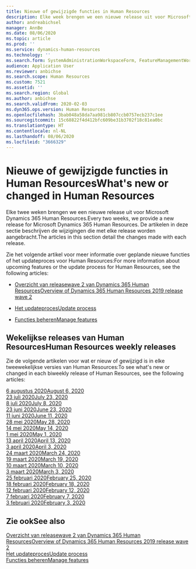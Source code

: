 ```yaml
---
title: Nieuwe of gewijzigde functies in Human Resources
description: Elke week brengen we een nieuwe release uit voor Microsoft Dynamics 365 Human Resources. De artikelen die in deze sectie worden vermeld, beschrijven de wijzigingen die elke week worden aangebracht.
author: andreabichsel
manager: AnnBe
ms.date: 08/06/2020
ms.topic: article
ms.prod: ''
ms.service: dynamics-human-resources
ms.technology: ''
ms.search.form: SystemAdministrationWorkspaceForm, FeatureManagementWorkspace
audience: Application User
ms.reviewer: anbichse
ms.search.scope: Human Resources
ms.custom: 7521
ms.assetid: ''
ms.search.region: Global
ms.author: anbichse
ms.search.validFrom: 2020-02-03
ms.dyn365.ops.version: Human Resources
ms.openlocfilehash: 3bab048a58da7aa981cb807ccb0757ecb237c1ee
ms.sourcegitcommit: 15c68822f4d412bfc609be31b3702f18c81ea0bc
ms.translationtype: HT
ms.contentlocale: nl-NL
ms.lasthandoff: 08/06/2020
ms.locfileid: "3666329"
---
```

# <a name="whats-new-or-changed-in-human-resources"></a><span data-ttu-id="5e1f2-104">Nieuwe of gewijzigde functies in Human Resources</span><span class="sxs-lookup"><span data-stu-id="5e1f2-104">What's new or changed in Human Resources</span></span>

<span data-ttu-id="5e1f2-105">Elke twee weken brengen we een nieuwe release uit voor Microsoft Dynamics 365 Human Resources.</span><span class="sxs-lookup"><span data-stu-id="5e1f2-105">Every two weeks, we provide a new release for Microsoft Dynamics 365 Human Resources.</span></span> <span data-ttu-id="5e1f2-106">De artikelen in deze sectie beschrijven de wijzigingen die met elke release worden aangebracht.</span><span class="sxs-lookup"><span data-stu-id="5e1f2-106">The articles in this section detail the changes made with each release.</span></span>

<span data-ttu-id="5e1f2-107">Zie het volgende artikel voor meer informatie over geplande nieuwe functies of het updateproces voor Human Resources:</span><span class="sxs-lookup"><span data-stu-id="5e1f2-107">For more information about upcoming features or the update process for Human Resources, see the following articles:</span></span>

- [<span data-ttu-id="5e1f2-108">Overzicht van releasewave 2 van Dynamics 365 Human Resources</span><span class="sxs-lookup"><span data-stu-id="5e1f2-108">Overview of Dynamics 365 Human Resources 2019 release wave 2</span></span>](https://docs.microsoft.com/dynamics365-release-plan/2019wave2/dynamics365-human-resources/)

- [<span data-ttu-id="5e1f2-109">Het updateproces</span><span class="sxs-lookup"><span data-stu-id="5e1f2-109">Update process</span></span>](hr-admin-setup-update-process.md)

- [<span data-ttu-id="5e1f2-110">Functies beheren</span><span class="sxs-lookup"><span data-stu-id="5e1f2-110">Manage features</span></span>](hr-admin-manage-features.md)

## <a name="human-resources-weekly-releases"></a><span data-ttu-id="5e1f2-111">Wekelijkse releases van Human Resources</span><span class="sxs-lookup"><span data-stu-id="5e1f2-111">Human Resources weekly releases</span></span>

<span data-ttu-id="5e1f2-112">Zie de volgende artikelen voor wat er nieuw of gewijzigd is in elke tweewekelijkse versies van Human Resources:</span><span class="sxs-lookup"><span data-stu-id="5e1f2-112">To see what's new or changed in each biweekly release of Human Resources, see the following articles:</span></span>

[<span data-ttu-id="5e1f2-113">6 augustus 2020</span><span class="sxs-lookup"><span data-stu-id="5e1f2-113">August 6, 2020</span></span>](hr-whats-new-2020-08-06.md)</br>
[<span data-ttu-id="5e1f2-114">23 juli 2020</span><span class="sxs-lookup"><span data-stu-id="5e1f2-114">July 23, 2020</span></span>](hr-whats-new-2020-07-23.md)</br>
[<span data-ttu-id="5e1f2-115">8 juli 2020</span><span class="sxs-lookup"><span data-stu-id="5e1f2-115">July 8, 2020</span></span>](hr-whats-new-2020-07-08.md)</br>
[<span data-ttu-id="5e1f2-116">23 juni 2020</span><span class="sxs-lookup"><span data-stu-id="5e1f2-116">June 23, 2020</span></span>](hr-whats-new-2020-06-23.md)</br>
[<span data-ttu-id="5e1f2-117">11 juni 2020</span><span class="sxs-lookup"><span data-stu-id="5e1f2-117">June 11, 2020</span></span>](hr-whats-new-2020-06-11.md)</br>
[<span data-ttu-id="5e1f2-118">28 mei 2020</span><span class="sxs-lookup"><span data-stu-id="5e1f2-118">May 28, 2020</span></span>](hr-whats-new-2020-05-28.md)</br>
[<span data-ttu-id="5e1f2-119">14 mei 2020</span><span class="sxs-lookup"><span data-stu-id="5e1f2-119">May 14, 2020</span></span>](hr-whats-new-2020-05-14.md)</br>
[<span data-ttu-id="5e1f2-120">1 mei 2020</span><span class="sxs-lookup"><span data-stu-id="5e1f2-120">May 1, 2020</span></span>](hr-whats-new-2020-05-01.md)</br>
[<span data-ttu-id="5e1f2-121">13 april 2020</span><span class="sxs-lookup"><span data-stu-id="5e1f2-121">April 13, 2020</span></span>](hr-whats-new-2020-04-13.md)</br>
[<span data-ttu-id="5e1f2-122">3 april 2020</span><span class="sxs-lookup"><span data-stu-id="5e1f2-122">April 3, 2020</span></span>](hr-whats-new-2020-04-03.md)</br>
[<span data-ttu-id="5e1f2-123">24 maart 2020</span><span class="sxs-lookup"><span data-stu-id="5e1f2-123">March 24, 2020</span></span>](hr-whats-new-2020-03-24.md)</br>
[<span data-ttu-id="5e1f2-124">19 maart 2020</span><span class="sxs-lookup"><span data-stu-id="5e1f2-124">March 19, 2020</span></span>](hr-whats-new-2020-03-19.md)</br>
[<span data-ttu-id="5e1f2-125">10 maart 2020</span><span class="sxs-lookup"><span data-stu-id="5e1f2-125">March 10, 2020</span></span>](hr-whats-new-2020-03-10.md)</br>
[<span data-ttu-id="5e1f2-126">3 maart 2020</span><span class="sxs-lookup"><span data-stu-id="5e1f2-126">March 3, 2020</span></span>](hr-whats-new-2020-03-03.md)</br>
[<span data-ttu-id="5e1f2-127">25 februari 2020</span><span class="sxs-lookup"><span data-stu-id="5e1f2-127">February 25, 2020</span></span>](hr-whats-new-2020-02-25.md)</br>
[<span data-ttu-id="5e1f2-128">18 februari 2020</span><span class="sxs-lookup"><span data-stu-id="5e1f2-128">February 18, 2020</span></span>](hr-whats-new-2020-02-18.md)</br>
[<span data-ttu-id="5e1f2-129">12 februari 2020</span><span class="sxs-lookup"><span data-stu-id="5e1f2-129">February 12, 2020</span></span>](hr-whats-new-2020-02-12.md)</br>
[<span data-ttu-id="5e1f2-130">7 februari 2020</span><span class="sxs-lookup"><span data-stu-id="5e1f2-130">February 7, 2020</span></span>](hr-whats-new-2020-02-07.md)</br>
[<span data-ttu-id="5e1f2-131">3 februari 2020</span><span class="sxs-lookup"><span data-stu-id="5e1f2-131">February 3, 2020</span></span>](hr-whats-new-2020-02-03.md)

## <a name="see-also"></a><span data-ttu-id="5e1f2-132">Zie ook</span><span class="sxs-lookup"><span data-stu-id="5e1f2-132">See also</span></span>

[<span data-ttu-id="5e1f2-133">Overzicht van releasewave 2 van Dynamics 365 Human Resources</span><span class="sxs-lookup"><span data-stu-id="5e1f2-133">Overview of Dynamics 365 Human Resources 2019 release wave 2</span></span>](https://docs.microsoft.com/dynamics365-release-plan/2019wave2/dynamics365-human-resources/)</br>
[<span data-ttu-id="5e1f2-134">Het updateproces</span><span class="sxs-lookup"><span data-stu-id="5e1f2-134">Update process</span></span>](hr-admin-setup-update-process.md)</br>
[<span data-ttu-id="5e1f2-135">Functies beheren</span><span class="sxs-lookup"><span data-stu-id="5e1f2-135">Manage features</span></span>](hr-admin-manage-features.md)

